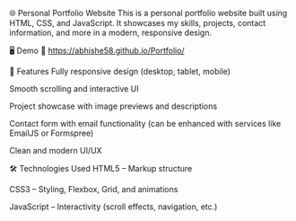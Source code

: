 🌐 Personal Portfolio Website
This is a personal portfolio website built using HTML, CSS, and JavaScript. It showcases my skills, projects, contact information, and more in a modern, responsive design.

🖥️ Demo
🔗 https://abhishe58.github.io/Portfolio/

📁 Features
Fully responsive design (desktop, tablet, mobile)

Smooth scrolling and interactive UI

Project showcase with image previews and descriptions

Contact form with email functionality (can be enhanced with services like EmailJS or Formspree)

Clean and modern UI/UX

🛠️ Technologies Used
HTML5 – Markup structure

CSS3 – Styling, Flexbox, Grid, and animations

JavaScript – Interactivity (scroll effects, navigation, etc.)
